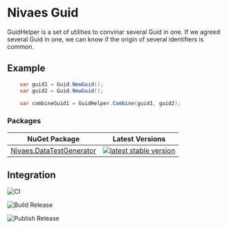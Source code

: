 # Nivaes Guid

GuidHelper is a set of utilities to convinar several Guid in one. If we agreed several Guid in one, we can know if the origin of several identifiers is common.

## Example

``` C#
    var guid1 = Guid.NewGuid();
    var guid2 = Guid.NewGuid();

    var combineGuid1 = GuidHelper.Combine(guid1, guid2);
```

### Packages

| NuGet Package | Latest Versions |
| --- | --- |
| [Nivaes.DataTestGenerator](https://www.nuget.org/packages/Nivaes.Guid) | [![latest stable version](https://img.shields.io/nuget/v/Nivaes.Guid.svg)](https://www.nuget.org/packages/Nivaes.Nivaes.Guid) |

## Integration

![CI](https://github.com/Nivaes/Nivaes.Guid/workflows/CI/badge.svg)

![Build Release](https://github.com/Nivaes/Nivaes.Guid/workflows/Build%20Release/badge.svg)

![Publish Release](https://github.com/Nivaes/Nivaes.Guid/workflows/Publish%20Release/badge.svg)
